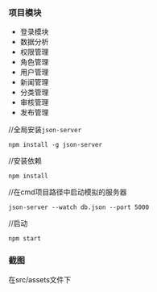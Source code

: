 
### 项目模块
* 登录模块
* 数据分析
* 权限管理
* 角色管理
* 用户管理
* 新闻管理
* 分类管理
* 审核管理
* 发布管理

//全局安装`json-server`

`npm install -g json-server`

//安装依赖

`npm install`

//在cmd项目路径中启动模拟的服务器

`json-server --watch db.json --port 5000`

//启动

`npm start`

### 截图
  在src/assets文件下

